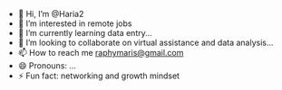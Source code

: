 - 👋 Hi, I’m @Haria2
- 👀 I’m interested in remote jobs
- 🌱 I’m currently learning data entry...
- 💞️ I’m looking to collaborate on virtual assistance and data analysis...
- 📫 How to reach me raphymaris@gmail.com
- 😄 Pronouns: ...
- ⚡ Fun fact: networking and growth mindset

<!---
Haria2/Haria2 is a ✨ special ✨ repository because its `README.md` (this file) appears on your GitHub profile.
You can click the Preview link to take a look at your changes.
--->
